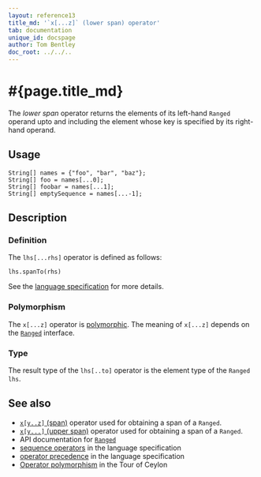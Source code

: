 ```yaml
---
layout: reference13
title_md: '`x[...z]` (lower span) operator'
tab: documentation
unique_id: docspage
author: Tom Bentley
doc_root: ../../..
---
```


# #{page.title_md}

The *lower span* operator returns the elements of its left-hand `Ranged` 
operand upto and including the element whose key is specified by its 
right-hand operand.

## Usage 

<!-- try: -->
    String[] names = {"foo", "bar", "baz"};
    String[] foo = names[...0];
    String[] foobar = names[...1];
    String[] emptySequence = names[...-1];

## Description

### Definition

The `lhs[...rhs]` operator is defined as follows:

<!-- check:none -->
<!-- try: -->
    lhs.spanTo(rhs)

See the [language specification](#{site.urls.spec_current}#listmap) for 
more details.

### Polymorphism

The `x[...z]` operator is [polymorphic](#{page.doc_root}/reference/operator/operator-polymorphism). 
The meaning of `x[...z]` depends on the 
[`Ranged`](#{site.urls.apidoc_1_3}/Ranged.type.html) 
interface.

### Type

The result type of the `lhs[..to]` operator is the element type of the `Ranged` `lhs`.

## See also

* [`x[y..z]` (span)](../span) operator used for obtaining a span of a `Ranged`.
* [`x[y...]` (upper span)](../upper-span) operator used for obtaining a span of a `Ranged`.
* API documentation for [`Ranged`](#{site.urls.apidoc_1_3}/Ranged.type.html)
* [sequence operators](#{site.urls.spec_current}#listmap) in the 
  language specification
* [operator precedence](#{site.urls.spec_current}#operatorprecedence) in the 
  language specification
* [Operator polymorphism](#{page.doc_root}/tour/language-module/#operator_polymorphism) 
  in the Tour of Ceylon

